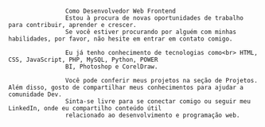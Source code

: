 #
                    Como Desenvolvedor Web Frontend
                    Estou à procura de novas oportunidades de trabalho para contribuir, aprender e crescer. 
                    Se você estiver procurando por alguém com minhas habilidades, por favor, não hesite em entrar em contato comigo.
               
                    Eu já tenho conhecimento de tecnologias como<br> HTML, CSS, JavaScript, PHP, MySQL, Python, POWER
                    BI, Photoshop e CorelDraw. 

                    Você pode conferir meus projetos na seção de Projetos. Além disso, gosto de compartilhar meus conhecimentos para ajudar a comunidade Dev.
                    Sinta-se livre para se conectar comigo ou seguir meu LinkedIn, onde eu compartilho conteúdo útil
                    relacionado ao desenvolvimento e programação web.